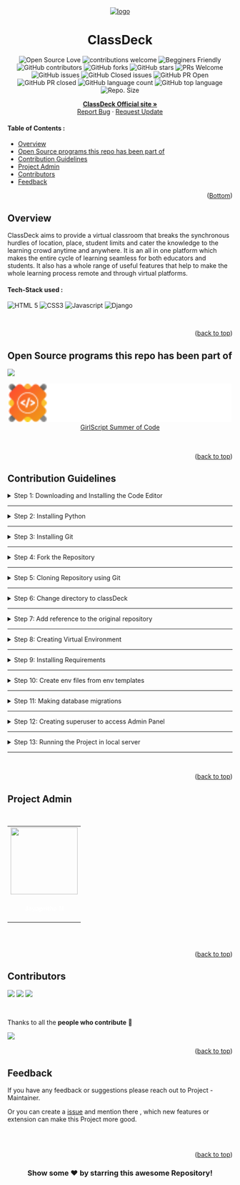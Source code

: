 <div id="top"></div>

<div align="center">
<a href="/"><img src="https://raw.githubusercontent.com/coding-geek21/classDeck/develop/classDeck/static/img/logo.png" alt="logo" /></a><h1 id="logo"> ClassDeck </a></h1>
 </div>



<!-- ---------------------------------------------------------------------------------------------------------------------- -->


<div align="center">

 ![Open Source Love](https://img.shields.io/badge/Open%20Source-%E2%9D%A4-red)
 ![contributions welcome](https://img.shields.io/badge/contributions-welcome-brightgreen.svg?style=flat)
 ![Begginers Friendly](https://img.shields.io/badge/Begginer%20Friendly%20-Yes-orange)
  ![GitHub contributors](https://img.shields.io/github/contributors/coding-geek21/classDeck?color=blue)
 ![GitHub forks](https://img.shields.io/github/forks/coding-geek21/classDeck)
 ![GitHub stars](https://img.shields.io/github/stars/coding-geek21/classDeck)
 ![PRs Welcome](https://img.shields.io/badge/PRs-welcome-brightgreen.svg?style=flat-square) 
 ![GitHub issues](https://img.shields.io/github/issues/coding-geek21/classDeck)
 ![GitHub Closed issues](https://img.shields.io/github/issues-closed-raw/coding-geek21/classDeck?color=brightgreen)
  ![GitHub PR Open](https://img.shields.io/github/issues-pr/ZeroOctave/coding-geek21/classDeck?color=red)
    ![GitHub PR closed](https://img.shields.io/github/issues-pr-closed-raw/coding-geek21/classDeck?color=red)
    ![GitHub language count](https://img.shields.io/github/languages/count/coding-geek21/classDeck?style=plastic)
![GitHub top language](https://img.shields.io/github/languages/top/coding-geek21/classDeck?style=plastic)
![Repo. Size](https://img.shields.io/github/repo-size/coding-geek21/classDeck?color=white) 

</div>

<!-- ---------------------------------------------------------------------------------------------------------------------- -->

<!-- ---------------------------------------------------------------------------------------------------------------------- -->

<p align="center">
    <a href="https://classdeck.herokuapp.com/"><strong>ClassDeck Official site »</strong></a>
    <br />
    <a href="https://github.com/coding-geek21/classDeck/issues">Report Bug</a>
    ·
    <a href="https://github.com/coding-geek21/classDeck/issues">Request Update </a>
  </p>



<!-- ---------------------------------------------------------------------------------------------------------------------- -->
<!-- TABLE OF CONTENTS --> 

#### Table of Contents :
* [Overview](#Overview)
* [Open Source programs this repo has been part of](#Open-Source-programs-this-repo-has-been-part-of)
* [Contribution Guidelines](#Contribution-Guidelines)
* [Project Admin](#Project-Admin)
* [Contributors](#Contributors)
* [Feedback](#Feedback)


  
<p align="right">(<a href="#Bottom">Bottom</a>)</p>

<!-- ------------------------------------------------------------------------------------------------------------------------------------------------------ -->
<!-- ------------------------------------------------------------------------------------------------------------------------------------------------------------- -->

## Overview
ClassDeck aims to provide a virtual classroom that breaks the synchronous hurdles of location, place, student limits and cater the knowledge to the learning crowd anytime and anywhere. It is an all in one platform which makes the entire cycle of learning seamless for both educators and students. It also has a whole range of useful features that 
help to make the whole learning process remote and through virtual platforms.

#### Tech-Stack used :

  ![HTML 5](https://img.shields.io/badge/HTML5-E34F26?style=for-the-badge&logo=html5&logoColor=white)
  ![CSS3](https://img.shields.io/badge/CSS3-1572B6?style=for-the-badge&logo=css3&logoColor=white)
  ![Javascript](https://img.shields.io/badge/JavaScript-323330?style=for-the-badge&logo=javascript&logoColor=F7DF1E)
  ![Django](https://img.shields.io/badge/Django-092E20?style=for-the-badge&logo=django&logoColor=green)



<br>

<p align="right">(<a href="#top">back to top</a>)</p>

<!-- ------------------------------------------------------------------------------------------------------------------------------------------------------ -->
<!-- ------------------------------------------------------------------------------------------------------------------------------------------------------------- -->


## Open Source programs this repo has been part of
<a href="https://github.com/coding-geek21/classDeck"><img src="https://badges.frapsoft.com/os/v2/open-source.svg?v=103"></a>


<div align="center">
<img src="https://raw.githubusercontent.com/GSSoC-Web/gssoc-assets/main/Navbar%20logo/GS_logo_White.png" width="500px">
</div>

<div align="center">
    <a href="https://gssoc.girlscript.tech/"> GirlScript Summer of Code </a>

</div>

<br>


<br>

<p align="right">(<a href="#top">back to top</a>)</p>

<!-- ------------------------------------------------------------------------------------------------------------------------------------------------------ -->
<!-- ------------------------------------------------------------------------------------------------------------------------------------------------------------- -->

## Contribution Guidelines


<details>
<summary>
Step 1: Downloading and Installing the Code Editor
</summary>
<br>
You can download and install any one of the following IDE.
<br><br>
<ul>
<li><a href="https://code.visualstudio.com/">Visual Studio Code</a> (Preferred)</li>
<li><a href="https://www.sublimetext.com/3">Sublime Text 3</a></li>
<li><a href="https://atom.io/">Atom</a></li>
</details>

---

<details>
<summary>
Step 2: Installing Python
</summary>
<br>
Download <a href="https://www.python.org/downloads/">Python Latest Version</a>
<br><br>
<ul>
<li>Make sure to check '<b>Add Python to Path</b>' in the setup window of the Installer.</li>
</ul>
Verify the installation from the Terminal using the following command,

```bash
python --version
```

</details>

---

<details>
<summary>
Step 3: Installing Git
</summary>
<br>
Download <a href="https://git-scm.com/downloads">Git</a>
</details>

---

<details>
<summary>
Step 4: Fork the Repository
</summary>
<br>
Click on <a href="#" target="_self"><img src="https://user-images.githubusercontent.com/58631762/120588030-11cee200-c454-11eb-98ad-060ef99428c5.png" width="16"></img></a> to fork <a href="https://github.com/coding-geek21/classDeck">this</a> repsository
</details>

---

<details>
<summary>
Step 5: Cloning Repository using Git
  </summary>
<br>

```bash
git clone https://github.com/'<your-github-username>'/classDeck.git
```

</details>

---

<details>
<summary>
Step 6: Change directory to classDeck
</summary>
<br>

```bash
cd classDeck
```

</details>

---

<details>
<summary>
Step 7: Add reference to the original repository
</summary>
<br>

```bash
  git remote add upstream https://github.com/coding-geek21/classDeck.git
```

</details>

---

<details>
<summary>
Step 8: Creating Virtual Environment
</summary>
<br>
Install virtualenv
<br><br>

```bash
pip install virtualenv
```

Creating Virtual Environment named `env`

```bash
virtualenv env
  ```

Creating Virtual Environment named `env`

```bash
virtualenv env
```

To Activate `env`

```bash
source env/Scripts/activate
or
./env/Scripts/activate
```

To deactivate `env`

```bash
deactivate
```

</details>

---

<details>
<summary>
Step 9: Installing Requirements
</summary>
<br>

**Note**: Before installing requirements, Make sure the virtual environment is activated.
<br><br>

```bash
cd classDeck
pip install -r requirements.txt
```

</details>

---
<details>
<summary>
Step 10: Create env files from env templates
</summary>
<br>

create a `.env` file in the folder where settings.py resides and copy paste the contents of `.env_template` over there manually or else you can achieve the same using the follow commands in any bash like shell.

```bash
cd classDeck
cp .env_template .env
cd ..
```
</details>

---

<details>
<summary>
Step 11: Making database migrations
</summary>
<br>

**Note**: Before making database migrations, make sure you've successfully created database.

```bash
python manage.py makemigrations
```

```bash
python manage.py migrate
```

</details>


---

<details>
<summary>
Step 12: Creating superuser to access Admin Panel
</summary>
<br>

```bash
python manage.py createsuperuser
```

</details>
  

---

<details>
<summary>
Step 13: Running the Project in local server
</summary>
<br>
<b>Note:</b> Before running the project in local server, Make sure you activate the Virtual Environment.
<br><br>

```bash
python manage.py runserver
```

<p>Server will be up and running in local host on PORT 8000</p>
</details>

---  


<br>

<p align="right">(<a href="#top">back to top</a>)</p>

<!-- ------------------------------------------------------------------------------------------------------------------------------------------------------ -->
<!-- ------------------------------------------------------------------------------------------------------------------------------------------------------------- -->
  
  
## Project Admin

<br>
<table>
<tr>
<td align="center" ><a href="https://github.com/coding-geek21"><img src="https://avatars.githubusercontent.com/u/53329034?s=400&u=bc78468dc0c164cd9605f7ed16709d35bc25205e&v=4" width=150px height=150px /></a></br> <h4 style="color:white;">Jayapritha N</h4>

</tr>
</table>
<br>

<br>

<p align="right">(<a href="#top">back to top</a>)</p>

<!-- ------------------------------------------------------------------------------------------------------------------------------------------------------ -->
<!-- ------------------------------------------------------------------------------------------------------------------------------------------------------------- -->
  
 ## Contributors
<a href="https://github.com/coding-geek21/classDeck"><img src="https://forthebadge.com/images/badges/built-by-developers.svg"  ></a> 
<a href="https://github.com/coding-geek21/classDeck"><img src="https://forthebadge.com/images/badges/built-with-love.svg"  ></a> 
<a href="https://github.com/coding-geek21/classDeck"><img src="https://forthebadge.com/images/badges/built-with-swag.svg" ></a>   

<br>

Thanks to all the **people who contribute** 💜
<br>

<a href="https://github.com/coding-geek21/classDeck/graphs/contributors">
  <img src="https://contributors-img.web.app/image?repo=coding-geek21/classDeck" />
</a>



<br>

<p align="right">(<a href="#top">back to top</a>)</p>

<!-- ------------------------------------------------------------------------------------------------------------------------------------------------------ -->
<!-- ------------------------------------------------------------------------------------------------------------------------------------------------------------- -->

## Feedback

If you have any feedback or suggestions please reach out to Project - Maintainer.  

Or you can create a  <a href="https://github.com/coding-geek21/classDeck/issues">issue</a> and mention there , which new features or extension can make this Project more good.

<!-- ------------------------------------------------------------------------------------------------------------------------------------------------------------------ -->

<br>
  
<br>

<p align="right">(<a href="#top">back to top</a>)</p>

<div align="center">

### Show some ❤️ by starring this awesome Repository!

</div>
  
  
<div id="Bottom"></div>
